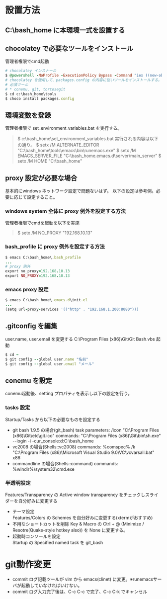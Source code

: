 # 設置方法

## C:\bash_home に本環境一式を設置する

## chocolatey で必要なツールをインストール
管理者権限でcmd起動
```rb
# chocolatey インストール
$ @powershell -NoProfile -ExecutionPolicy Bypass -Command "iex ((new-object net.webclient).DownloadString('https://chocolatey.org/install.ps1'))" && SET PATH=%PATH%;%ALLUSERSPROFILE%\chocolatey\bin
# chocolatey を使用して、packages.config の内容に従いツールをインストールする。
# 必須ツール
# * conemu, git, tortosegit
$ cd c:\bash_home\tools
$ choco install packages.config
```

## 環境変数を登録  
管理者権限で set_environment_variables.bat を実行する。
> $ c:\bash_home\set_environment_variables.bat
実行される内容は以下の通り。
> $ setx /M ALTERNATE_EDITOR "C:\bash_home\tools\emacs\bin\runemacs.exe"
> $ setx /M EMACS_SERVER_FILE "C:\bash_home\.emacs.d\server\main_server"
> $ setx /M HOME "C:\bash_home"

## proxy 設定が必要な場合
基本的にwindows ネットワーク設定で問題ないはず。
以下の設定は参考例。必要に応じて設定すること。

### windows system 全体に proxy 例外を設定する方法
管理者権限でcmdを起動を以下を実施
> $ setx /M NO_PROXY "192.168.10.13"

### bash_profile に proxy 例外を設定する方法
```rb
$ emacs C:\bash_home\.bash_profile
...
# proxy 例外  
export no_proxy=192.168.10.13
export NO_PROXY=192.168.10.13
```

### emacs proxy 設定
```rb
$ emacs C:\bash_home\.emacs.d\init.el
...
(setq url-proxy-services '(("http" . "192.168.1.200:8080")))
```

## .gitconfig を編集
user.name, user.email を変更する
C:\Program Files (x86)\Git\Git Bash.vbs 起動
```rb
$ cd ~
$ git config --global user.name "名前"
$ git config --global user.email "メール"
```

## conemu を設定
conemu起動後、setting プロパティを表示し以下の設定を行う。

### tasks 設定
Startup/Tasks から以下の必要なものを設定する

- git bash 1.9.5 の場合(git_bash)
  task parameters: /icon "C:\Program Files (x86)\Git\etc\git.ico"
  commands: "C:\Program Files (x86)\Git\bin\sh.exe" --login -i -cur_console:d:C:\bash_home
- vc2008 の場合(Shells::vc2008)
  commands: %comspec% /k "C:\Program Files (x86)\Microsoft Visual Studio 9.0\VC\vcvarsall.bat" x86
- commandline の場合(Shells::command)
commands: %windir%\system32\cmd.exe

### 半透明設定
Features/Transparency の Active window transparency をチェックしスライダーを自分好みに変更する

- テーマ設定  
  Features/Colors の Schemes を自分好みに変更する(xtermがおすすめ)
- 不用なショートカットを削除
  Key & Macro の Ctrl + @ (Minimize / Resotre(Quake-style hotkey also)) を None に変更する。
- 起動時コンソールを設定  
  Startup の Specified named task を git_bash

# git動作変更
- commit ログ記載ツールが vim から emacs(clinet) に変更。※runemacsサーバが起動していなければいけない。
- commit ログ入力完了後は、C-c C-c で完了、C-c C-k でキャンセル
